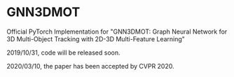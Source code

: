 # GNN3DMOT
Official PyTorch Implementation for "GNN3DMOT: Graph Neural Network for 3D Multi-Object Tracking with 2D-3D Multi-Feature Learning"


2019/10/31, code will be released soon.

2020/03/10, the paper has been accepted by CVPR 2020.
